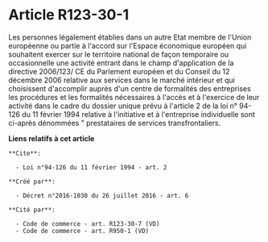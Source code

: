 # Article R123-30-1

Les personnes légalement établies dans un autre Etat membre de l'Union européenne ou partie à l'accord sur l'Espace
économique européen qui souhaitent exercer sur le territoire national de façon temporaire ou occasionnelle une activité
entrant dans le champ d'application de la directive 2006/123/ CE du Parlement européen et du Conseil du 12 décembre 2006
relative aux services dans le marché intérieur et qui choisissent d'accomplir auprès d'un centre de formalités des
entreprises les procédures et les formalités nécessaires à l'accès et à l'exercice de leur activité dans le cadre du dossier
unique prévu à l'article 2 de la loi n° 94-126 du 11 février 1994 relative à l'initiative et à l'entreprise individuelle sont
ci-après dénommées " prestataires de services transfrontaliers.

**Liens relatifs à cet article**

	**Cite**:

	  - Loi n°94-126 du 11 février 1994 - art. 2

	**Créé par**:

	  - Décret n°2016-1030 du 26 juillet 2016 - art. 6

	**Cité par**:

	  - Code de commerce - art. R123-30-7 (VD)
	  - Code de commerce - art. R950-1 (VD)
